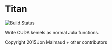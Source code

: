 # Titan

[![Build Status](https://travis-ci.org/malmaud/Titan.jl.svg?branch=master)](https://travis-ci.org/malmaud/Titan.jl)

Write CUDA kernels as normal Julia functions.

Copyright 2015 Jon Malmaud + other contributors
